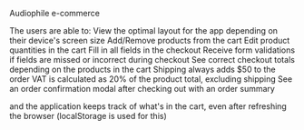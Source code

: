 Audiophile e-commerce
 
The users are able to:
View the optimal layout for the app depending on their device's screen size
Add/Remove products from the cart
Edit product quantities in the cart
Fill in all fields in the checkout
Receive form validations if fields are missed or incorrect during checkout
See correct checkout totals depending on the products in the cart
Shipping always adds $50 to the order
VAT is calculated as 20% of the product total, excluding shipping
See an order confirmation modal after checking out with an order summary

and the application keeps track of what's in the cart, even after refreshing the browser (localStorage is used  for this)
